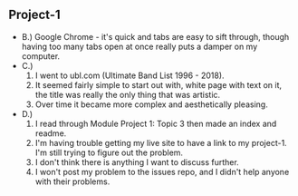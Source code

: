 ## Project-1
- B.) Google Chrome - it's quick and tabs are easy to sift through, though having too many tabs open at once really puts a damper on my computer.
- C.)
  1. I went to ubl.com (Ultimate Band List 1996 - 2018).
  2. It seemed fairly simple to start out with, white page with text on it, the title was really the only thing that was artistic.
  3. Over time it became more complex and aesthetically pleasing.
- D.)
  1. I read through Module Project 1: Topic 3 then made an index and readme.
  2. I'm having trouble getting my live site to have a link to my project-1. I'm still trying to figure out the problem.
  3. I don't think there is anything I want to discuss further.
  4. I won't post my problem to the issues repo, and I didn't help anyone with their problems.
